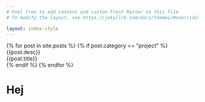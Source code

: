 ```yaml
---
# Feel free to add content and custom Front Matter to this file.
# To modify the layout, see https://jekyllrb.com/docs/themes/#overriding-theme-defaults

layout: index-style
---
```

<div class="projects">
{% for post in site.posts %}
    {% if post.category == "project" %}
        <div class="project-container">
            <div id="picture" style="background: url({{post.proj_img}}) no-repeat;">
                <div class="pic_transform">
                    <div class="text_display">
                        <h>{{post.desc}}</h>
                    </div>
                </div>
            </div>
            <div class="project-name">{{post.title}}</div>
        </div>
    {% endif %}
{% endfor %}
</div>
<h1>Hej</h1>